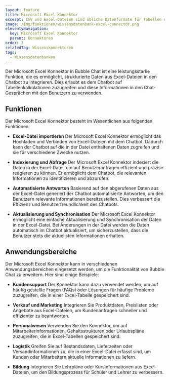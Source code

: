 ```yaml
---
layout: feature
title: Microsoft Excel Konnektor
excerpt: CSV und Excel-Dateien sind übliche Datenformate für Tabellen und Datensätze. Mit diesem Konnektor können Sie die strukturierten Daten Ihrem Chatbot zugänglich machen.
image: /img/funktionen/wissensdatenbank-excel-connector.png
eleventyNavigation:
  key: Microsoft Excel Konnektor
  parent: Konnektoren
order: 3
relatedTag: Wissenskonnektoren
tags:
  - Wissensdatenbanken
---
```


Der Microsoft Excel Konnektor in Bubble Chat ist eine leistungsstarke Funktion, die es ermöglicht, strukturierte Daten aus Excel-Dateien in den Chatbot zu integrieren. Dies erlaubt es dem Chatbot auf Tabellenkalkulationen zuzugreifen und diese Informationen in den Chat-Gesprächen mit den Benutzern zu verwenden.

## Funktionen

Der Microsoft Excel Konnektor besteht im Wesentlichen aus folgenden Funktionen:

- **Excel-Datei importieren**
  Der Microsoft Excel Konnektor ermöglicht das Hochladen und Verbinden von Excel-Dateien mit dem Chatbot. Dadurch kann der Chatbot auf die in der Datei enthaltenen Daten zugreifen und sie für verschiedene Zwecke nutzen.

- **Indexierung und Abfrage**
  Der Microsoft Excel Konnektor indexiert die Daten in der Excel-Datei, um auf Benutzeranfragen effizient und präzise reagieren zu können. Er ermöglicht dem Chatbot, die relevanten Informationen zu identifizieren und abzurufen.

- **Automatisierte Antworten**
  Basierend auf den abgerufenen Daten aus der Excel-Datei generiert der Chatbot automatisierte Antworten, um den Benutzern relevante Informationen bereitzustellen. Dies verbessert die Effizienz und Benutzerfreundlichkeit des Chatbots.

- **Aktualisierung und Synchronisation**
  Der Microsoft Excel Konnektor ermöglicht eine einfache Aktualisierung und Synchronisation der Daten in der Excel-Datei. Bei Änderungen in der Datei werden die Daten automatisch im Chatbot aktualisiert, um sicherzustellen, dass die Benutzer stets die aktuellsten Informationen erhalten.

## Anwendungsbereiche

Der Microsoft Excel Konnektor kann in verschiedenen Anwendungsbereichen eingesetzt werden, um die Funktionalität von Bubble Chat zu erweitern. Hier sind einige Beispiele:

- **Kundensupport**
  Der Konnektor kann dazu verwendet werden, um auf häufig gestellte Fragen (FAQs) oder Lösungen für häufige Probleme zuzugreifen, die in einer Excel-Tabelle gespeichert sind.

- **Verkauf und Marketing**
  Integrieren Sie Produktdaten, Preislisten oder Angebote aus Excel-Dateien, um Kundenanfragen schneller und effizienter zu beantworten.

- **Personalwesen**
  Verwenden Sie den Konnektor, um auf Mitarbeiterinformationen, Gehaltsstrukturen oder Urlaubspläne zuzugreifen, die in Excel-Tabellen gespeichert sind.

- **Logistik**
  Greifen Sie auf Bestandsdaten, Lieferzeiten oder Versandinformationen zu, die in einer Excel-Datei erfasst sind, um Kunden oder Mitarbeitern aktuelle Informationen zu liefern.

- **Bildung**
  Integrieren Sie Lehrpläne oder Kursinformationen aus Excel-Dateien, um den Bildungsprozess für Schüler und Lehrer zu verbessern.

